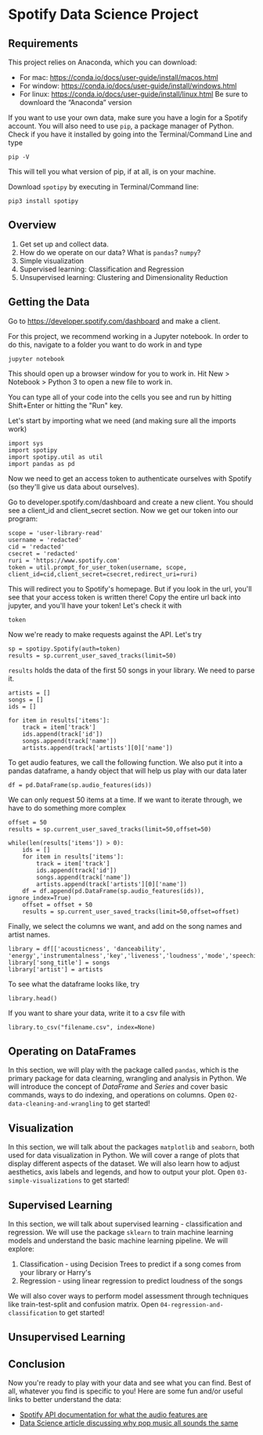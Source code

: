 # Spotify Data Science Project

## Requirements

This project relies on Anaconda, which you can download:
	
- For mac: https://conda.io/docs/user-guide/install/macos.html
- For window: https://conda.io/docs/user-guide/install/windows.html
- For linux: https://conda.io/docs/user-guide/install/linux.html
    Be sure to downloard the “Anaconda” version

If you want to use your own data, make sure you have a login for a Spotify account. You will also need to use `pip`, a package manager of Python. Check if you have it installed by going into the Terminal/Command Line and type 
```
pip -V
```
 This will tell you what version of pip, if at all, is on your machine. 

Download `spotipy` by executing in Terminal/Command line:
```
pip3 install spotipy
```
## Overview

1. Get set up and collect data.
2. How do we operate on our data? What is `pandas`? `numpy`?
3. Simple visualization
4. Supervised learning: Classification and Regression
5. Unsupervised learning: Clustering and Dimensionality Reduction


## Getting the Data

Go to https://developer.spotify.com/dashboard and make a client.

For this project, we recommend working in a Jupyter notebook. In order to do this, navigate to a folder you want to do work in and type 
```
jupyter notebook
```

This should open up a browser window for you to work in. Hit New > Notebook > Python 3 to open a new file to work in.

You can type all of your code into the cells you see and run by hitting Shift+Enter or hitting the "Run" key. 

Let's start by importing what we need (and making sure all the imports work)

```
import sys
import spotipy
import spotipy.util as util
import pandas as pd
```

Now we need to get an access token to authenticate ourselves with Spotify (so they'll give us data about ourselves).  

Go to developer.spotify.com/dashboard and create a new client. You should see a client_id and client_secret section. Now we get our token into our program:

```
scope = 'user-library-read'
username = 'redacted'
cid = 'redacted'
csecret = 'redacted'
ruri = 'https://www.spotify.com'
token = util.prompt_for_user_token(username, scope, client_id=cid,client_secret=csecret,redirect_uri=ruri)
```

This will redirect you to Spotify's homepage. But if you look in the url, you'll see that your access token is written there! Copy the entire url back into jupyter, and you'll have your token! Let's check it with

```
token
```

Now we're ready to make requests against the API. Let's try

```
sp = spotipy.Spotify(auth=token)
results = sp.current_user_saved_tracks(limit=50)
```

`results` holds the data of the first 50 songs in your library. We need to parse it.

```
artists = []
songs = []
ids = []

for item in results['items']:
    track = item['track']
    ids.append(track['id'])
    songs.append(track['name'])
    artists.append(track['artists'][0]['name'])
```

To get audio features, we call the following function. We also put it into a pandas dataframe, a handy object that will help us play with our data later

```
df = pd.DataFrame(sp.audio_features(ids))
```

We can only request 50 items at a time. If we want to iterate through, we have to do something more complex

```
offset = 50
results = sp.current_user_saved_tracks(limit=50,offset=50)

while(len(results['items']) > 0):
    ids = []
    for item in results['items']:
        track = item['track']
        ids.append(track['id'])
        songs.append(track['name'])
        artists.append(track['artists'][0]['name'])
    df = df.append(pd.DataFrame(sp.audio_features(ids)), ignore_index=True)
    offset = offset + 50
    results = sp.current_user_saved_tracks(limit=50,offset=offset)
```
Finally, we select the columns we want, and add on the song names and artist names. 

```
library = df[['acousticness', 'danceability', 'energy','instrumentalness','key','liveness','loudness','mode','speechiness','tempo','valence']].copy()
library['song_title'] = songs
library['artist'] = artists
```

To see what the dataframe looks like, try
```
library.head()
```

If you want to share your data, write it to a csv file with

```
library.to_csv("filename.csv", index=None)
```


## Operating on DataFrames

In this section, we will play with the package called `pandas`, which is the primary package for data clearning, wrangling and analysis in Python. We will introduce the concept of _DataFrame_ and _Series_ and cover basic commands, ways to do indexing, and operations on columns. Open `02-data-cleaning-and-wrangling` to get started!

## Visualization

In this section, we will talk about the packages `matplotlib` and `seaborn`, both used for data visualization in Python. We will cover a range of plots that display different aspects of the dataset. We will also learn how to adjust aesthetics, axis labels and legends, and how to output your plot. Open `03-simple-visualizations` to get started! 

## Supervised Learning

In this section, we will talk about supervised learning - classification and regression. We will use the package `sklearn` to train machine learning models and understand the basic machine learning pipeline. We will explore:
1. Classification - using Decision Trees to predict if a song comes from your library or Harry's
2. Regression - using linear regression to predict loudness of the songs  

We will also cover ways to perform model assessment through techniques like train-test-split and confusion matrix. Open `04-regression-and-classification` to get started!


## Unsupervised Learning

## Conclusion

Now you're ready to play with your data and see what you can find. Best of all, whatever you find is specific to you! Here are some fun and/or useful links to better understand the data:

- [Spotify API documentation for what the audio features are](https://developer.spotify.com/documentation/web-api/reference/tracks/get-audio-features/)
- [Data Science article discussing why pop music all sounds the same](https://pudding.cool/2018/05/similarity/)

